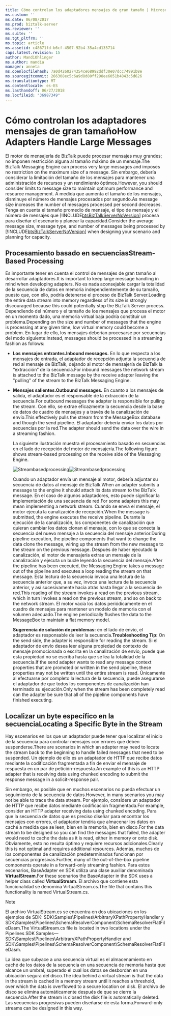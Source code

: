 ```yaml
---
title: Cómo controlan los adaptadores mensajes de gran tamaño | Microsoft Docs
ms.custom: ''
ms.date: 06/08/2017
ms.prod: biztalk-server
ms.reviewer: ''
ms.suite: ''
ms.tgt_pltfrm: ''
ms.topic: article
ms.assetid: c48671fd-b6cf-4507-92b4-35a4cd135714
caps.latest.revision: 15
author: MandiOhlinger
ms.author: mandia
manager: anneta
ms.openlocfilehash: 7a0d4260274354ce68992ddf30e07dcc74991b8e
ms.sourcegitcommit: 266308ec5c6a9d8d80ff298ee6051b4843c5d626
ms.translationtype: MT
ms.contentlocale: es-ES
ms.lasthandoff: 06/27/2018
ms.locfileid: "36987349"
---
```

# <a name="how-adapters-handle-large-messages"></a><span data-ttu-id="fb516-102">Cómo controlan los adaptadores mensajes de gran tamaño</span><span class="sxs-lookup"><span data-stu-id="fb516-102">How Adapters Handle Large Messages</span></span>
<span data-ttu-id="fb516-103">El motor de mensajería de BizTalk puede procesar mensajes muy grandes; no imponen restricción alguna al tamaño máximo de un mensaje.</span><span class="sxs-lookup"><span data-stu-id="fb516-103">The BizTalk Messaging Engine can process very large messages and imposes no restriction on the maximum size of a message.</span></span> <span data-ttu-id="fb516-104">Sin embargo, debería considerar la limitación del tamaño de los mensajes para mantener una administración de recursos y un rendimiento óptimos.</span><span class="sxs-lookup"><span data-stu-id="fb516-104">However, you should consider limits to message size to maintain optimum performance and resource management.</span></span> <span data-ttu-id="fb516-105">A medida que aumenta el tamaño de los mensajes, disminuye el número de mensajes procesados por segundo.</span><span class="sxs-lookup"><span data-stu-id="fb516-105">As message size increases the number of messages processed per second decreases.</span></span> <span data-ttu-id="fb516-106">Tenga en cuenta el tamaño promedio de mensaje, el tipo de mensaje y el número de mensajes que [!INCLUDE[btsBizTalkServerNoVersion](../includes/btsbiztalkservernoversion-md.md)] procesa para diseñar el escenario y planear la capacidad.</span><span class="sxs-lookup"><span data-stu-id="fb516-106">Consider the average message size, message type, and number of messages being processed by [!INCLUDE[btsBizTalkServerNoVersion](../includes/btsbiztalkservernoversion-md.md)] when designing your scenario and planning for capacity.</span></span>  
  
## <a name="stream-based-processing"></a><span data-ttu-id="fb516-107">Procesamiento basado en secuencias</span><span class="sxs-lookup"><span data-stu-id="fb516-107">Stream-Based Processing</span></span>  
 <span data-ttu-id="fb516-108">Es importante tener en cuenta el control de mensajes de gran tamaño al desarrollar adaptadores.</span><span class="sxs-lookup"><span data-stu-id="fb516-108">It is important to keep large message handling in mind when developing adapters.</span></span> <span data-ttu-id="fb516-109">No es nada aconsejable cargar la totalidad de la secuencia de datos en memoria independientemente de su tamaño, puesto que, con ello, podría detenerse el proceso de BizTalk Server.</span><span class="sxs-lookup"><span data-stu-id="fb516-109">Loading the entire data stream into memory regardless of its size is strongly discouraged because this could potentially stop the BizTalk Server process.</span></span> <span data-ttu-id="fb516-110">Dependiendo del número y el tamaño de los mensajes que procesa el motor en un momento dado, una memoria virtual baja podría constituir un problema.</span><span class="sxs-lookup"><span data-stu-id="fb516-110">Depending on the size and number of messages that the engine is processing at any given time, low virtual memory could become a problem.</span></span> <span data-ttu-id="fb516-111">En lugar de ello, los mensajes deberían procesarse por secuencias del modo siguiente:</span><span class="sxs-lookup"><span data-stu-id="fb516-111">Instead, messages should be processed in a streaming fashion as follows:</span></span>  
  
- <span data-ttu-id="fb516-112">**Los mensajes entrantes.**</span><span class="sxs-lookup"><span data-stu-id="fb516-112">**Inbound messages.**</span></span> <span data-ttu-id="fb516-113">En lo que respecta a los mensajes de entrada, el adaptador de recepción adjunta la secuencia de red al mensaje de BizTalk, dejando al motor de mensajería de BizTalk la “extracción” de la secuencia.</span><span class="sxs-lookup"><span data-stu-id="fb516-113">For inbound messages the network stream is attached to the BizTalk message by the receive adapter leaving the "pulling" of the stream to the BizTalk Messaging Engine.</span></span>  
  
- <span data-ttu-id="fb516-114">**Mensajes salientes.**</span><span class="sxs-lookup"><span data-stu-id="fb516-114">**Outbound messages.**</span></span> <span data-ttu-id="fb516-115">En cuanto a los mensajes de salida, el adaptador es el responsable de la extracción de la secuencia.</span><span class="sxs-lookup"><span data-stu-id="fb516-115">For outbound messages the adapter is responsible for pulling the stream.</span></span> <span data-ttu-id="fb516-116">Con ello, se extrae eficazmente la secuencia desde la base de datos de cuadro de mensajes y a través de la canalización de envío.</span><span class="sxs-lookup"><span data-stu-id="fb516-116">This effectively pulls the stream from the MessageBox database and though the send pipeline.</span></span> <span data-ttu-id="fb516-117">El adaptador debería enviar los datos por secuencias por la red.</span><span class="sxs-lookup"><span data-stu-id="fb516-117">The adapter should send the data over the wire in a streaming fashion.</span></span>  
  
  <span data-ttu-id="fb516-118">La siguiente ilustración muestra el procesamiento basado en secuencias en el lado de recepción del motor de mensajería.</span><span class="sxs-lookup"><span data-stu-id="fb516-118">The following figure shows stream-based processing on the receive side of the Messaging Engine.</span></span>  
  
  <span data-ttu-id="fb516-119">![](../core/media/streambasedprocessing.gif "Streambasedprocessing")</span><span class="sxs-lookup"><span data-stu-id="fb516-119">![](../core/media/streambasedprocessing.gif "Streambasedprocessing")</span></span>  
  
  <span data-ttu-id="fb516-120">Cuando un adaptador envía un mensaje al motor, debería adjuntar su secuencia de datos al mensaje de BizTalk.</span><span class="sxs-lookup"><span data-stu-id="fb516-120">When an adapter submits a message to the engine it should attach its data stream to the BizTalk message.</span></span> <span data-ttu-id="fb516-121">En el caso de algunos adaptadores, esto puede significar la implementación de una secuencia de red.</span><span class="sxs-lookup"><span data-stu-id="fb516-121">For some adapters this may mean implementing a network stream.</span></span> <span data-ttu-id="fb516-122">Cuando se envía el mensaje, el motor ejecuta la canalización de recepción.</span><span class="sxs-lookup"><span data-stu-id="fb516-122">When the message is submitted, the engine executes the receive pipeline.</span></span> <span data-ttu-id="fb516-123">Durante la ejecución de la canalización, los componentes de canalización que quieran cambiar los datos clonan el mensaje, con lo que se conecta la secuencia del nuevo mensaje a la secuencia del mensaje anterior.</span><span class="sxs-lookup"><span data-stu-id="fb516-123">During pipeline execution, the pipeline components that want to change the data clone the message, wiring up the stream from the new message to the stream on the previous message.</span></span> <span data-ttu-id="fb516-124">Después de haber ejecutado la canalización, el motor de mensajería extrae un mensaje de la canalización y ejecuta un bucle leyendo la secuencia del mensaje.</span><span class="sxs-lookup"><span data-stu-id="fb516-124">After the pipeline has been executed, the Messaging Engine takes a message out of the pipeline and executes a loop reading the stream on that message.</span></span> <span data-ttu-id="fb516-125">Esta lectura de la secuencia invoca una lectura de la secuencia anterior que, a su vez, invoca una lectura de la secuencia anterior, y así sucesivamente hacia atrás hasta llegar a la secuencia de red.</span><span class="sxs-lookup"><span data-stu-id="fb516-125">This reading of the stream invokes a read on the previous stream, which in turn invokes a read on the previous stream, and so on back to the network stream.</span></span> <span data-ttu-id="fb516-126">El motor vacía los datos periódicamente en el cuadro de mensajes para mantener un modelo de memoria con el volumen adecuado.</span><span class="sxs-lookup"><span data-stu-id="fb516-126">The engine periodically flushes the data to the MessageBox to maintain a flat memory model.</span></span>  
  
  <span data-ttu-id="fb516-127">**Sugerencia de solución de problemas:** en el lado de envío, el adaptador es responsable de leer la secuencia.</span><span class="sxs-lookup"><span data-stu-id="fb516-127">**Troubleshooting Tip:** On the send side, the adapter is responsible for reading the stream.</span></span> <span data-ttu-id="fb516-128">Si el adaptador de envío desea leer alguna propiedad de contexto de mensaje promocionada o escrita en la canalización de envío, puede que esta propiedad no se escriba hasta que se lea la totalidad de la secuencia.</span><span class="sxs-lookup"><span data-stu-id="fb516-128">If the send adapter wants to read any message context properties that are promoted or written in the send pipeline, these properties may not be written until the entire stream is read.</span></span> <span data-ttu-id="fb516-129">Únicamente al efectuarse por completo la lectura de la secuencia, puede asegurarse el adaptador de que todos los componentes de canalización han terminado su ejecución.</span><span class="sxs-lookup"><span data-stu-id="fb516-129">Only when the stream has been completely read can the adapter be sure that all of the pipeline components have finished executing.</span></span>  
  
## <a name="locating-a-specific-byte-in-the-stream"></a><span data-ttu-id="fb516-130">Localizar un byte específico en la secuencia</span><span class="sxs-lookup"><span data-stu-id="fb516-130">Locating a Specific Byte in the Stream</span></span>  
 <span data-ttu-id="fb516-131">Hay escenarios en los que un adaptador puede tener que localizar el inicio de la secuencia para controlar mensajes con errores que deben suspenderse.</span><span class="sxs-lookup"><span data-stu-id="fb516-131">There are scenarios in which an adapter may need to locate the stream back to the beginning to handle failed messages that need to be suspended.</span></span> <span data-ttu-id="fb516-132">Un ejemplo de ello es un adaptador de HTTP que recibe datos mediante la codificación fragmentada a fin de enviar el mensaje de respuesta en un par de petición-respuesta.</span><span class="sxs-lookup"><span data-stu-id="fb516-132">An example of this is an HTTP adapter that is receiving data using chunked encoding to submit the response message in a solicit-response pair.</span></span>  
  
 <span data-ttu-id="fb516-133">Sin embargo, es posible que en muchos escenarios no pueda efectuar un seguimiento de la secuencia de datos.</span><span class="sxs-lookup"><span data-stu-id="fb516-133">However, in many scenarios you may not be able to trace the data stream.</span></span> <span data-ttu-id="fb516-134">Por ejemplo, considere un adaptador de HTTP que recibe datos mediante codificación fragmentada.</span><span class="sxs-lookup"><span data-stu-id="fb516-134">For example, consider an HTTP adapter receiving data using chunked encoding.</span></span> <span data-ttu-id="fb516-135">Para que la secuencia de datos que es preciso diseñar para encontrar los mensajes con errores, el adaptador tendría que almacenar los datos en caché a medida que se leen, bien en la memoria, bien en disco.</span><span class="sxs-lookup"><span data-stu-id="fb516-135">For the data stream to be designed so you can find the messages that failed, the adapter would need to cache the data as it is read, either in memory or onto disk.</span></span> <span data-ttu-id="fb516-136">Obviamente, esto no resulta óptimo y requiere recursos adicionales.</span><span class="sxs-lookup"><span data-stu-id="fb516-136">Clearly this is not optimal and requires additional resources.</span></span> <span data-ttu-id="fb516-137">Además, muchos de los componentes de canalización predeterminados funcionan por secuencias progresivas.</span><span class="sxs-lookup"><span data-stu-id="fb516-137">Further, many of the out-of-the-box pipeline components operate in a forward-only streaming fashion.</span></span> <span data-ttu-id="fb516-138">Para estos escenarios, BaseAdapter en SDK utiliza una clase auxiliar denominada **VirtualStream**.</span><span class="sxs-lookup"><span data-stu-id="fb516-138">For these scenarios the BaseAdapter in the SDK uses a helper class called **VirtualStream**.</span></span> <span data-ttu-id="fb516-139">El archivo que contiene esta funcionalidad se denomina VirtualStream.cs.</span><span class="sxs-lookup"><span data-stu-id="fb516-139">The file that contains this functionality is named VirtualStream.cs.</span></span>  
  
> [!NOTE]
>  <span data-ttu-id="fb516-140">El archivo VirtualStream.cs se encuentra en dos ubicaciones en los ejemplos de SDK: SDK\Samples\Pipelines\ArbitraryXPathPropertyHandler y SDK\Samples\Pipelines\SchemaResolverComponent\SchemaResolverFlatFileDasm.</span><span class="sxs-lookup"><span data-stu-id="fb516-140">The VirtualStream.cs file is located in two locations under the Pipelines SDK Samples—SDK\Samples\Pipelines\ArbitraryXPathPropertyHandler and SDK\Samples\Pipelines\SchemaResolverComponent\SchemaResolverFlatFileDasm.</span></span>  
  
 <span data-ttu-id="fb516-141">La idea que subyace a una secuencia virtual es el almacenamiento en caché de los datos de la secuencia en una secuencia de memoria hasta que alcance un umbral, superado el cual los datos se desbordan en una ubicación segura del disco.</span><span class="sxs-lookup"><span data-stu-id="fb516-141">The idea behind a virtual stream is that the data in the stream is cached in a memory stream until it reaches a threshold, over which the data is overflowed to a secure location on disk.</span></span> <span data-ttu-id="fb516-142">El archivo de disco se elimina automáticamente después de que se cierre la secuencia.</span><span class="sxs-lookup"><span data-stu-id="fb516-142">After the stream is closed the disk file is automatically deleted.</span></span> <span data-ttu-id="fb516-143">Las secuencias progresivas pueden diseñarse de esta forma.</span><span class="sxs-lookup"><span data-stu-id="fb516-143">Forward-only streams can be designed in this way.</span></span>